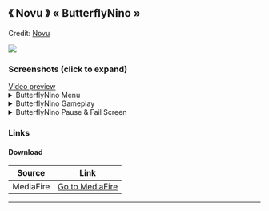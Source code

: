 ## 《 Novu 》  « ButterflyNino »
Credit: [Novu](https://osu.ppy.sh/users/17561095)

![]( https://i.imgur.com/SZE2RVy.png )

### Screenshots (click to expand)
<a href="https://youtu.be/YZAfXbyhOYI" target="_blank">
 Video preview
</a>

<details>
<summary>ButterflyNino Menu</summary>
<img src="https://i.imgur.com/4NQemaH.png" title="Menu Background" alt="Skin screenshot of menu background">
<img src="https://i.imgur.com/nanq9lE.png" title="Song Select" alt="Skin screenshot of song select">
<img src="https://i.imgur.com/sCiCMO8.png" title="Select Modes" alt="Skin screenshot of mod icons">
<img src="https://i.imgur.com/d9lhWCY.png" title="Mod Icons" alt="Skin screenshot of mod icons">
</details>

<details>
<summary>ButterflyNino Gameplay</summary>
<img src="https://i.imgur.com/N5lKWXl.png" title="Gameplay circles">
<img src="https://i.imgur.com/WccpqNh.png" title="Gameplay circles">
</details>

<details>
<summary>ButterflyNino Pause & Fail Screen</summary>
<img src="https://i.imgur.com/fitdLdF.png" title="Screen Pause">
<img src="https://i.imgur.com/WccpqNh.png" title="Gameplay circles">
</details>

### Links

#### Download
Source|Link|
|---|---|
|MediaFire|[Go to MediaFire](https://www.mediafire.com/folder/5iehq0kyv20c1/ButterflyNino)|

___

